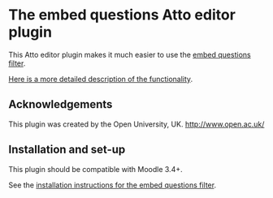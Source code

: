 # The embed questions Atto editor plugin

This Atto editor plugin makes it much easier to use the [embed questions filter](https://moodle.org/plugins/filter_embedquestion).

[Here is a more detailed description of the functionality](https://github.com/moodleou/moodle-filter_embedquestion/blob/master/internaldoc/functionality.txt).


## Acknowledgements

This plugin was created by the Open University, UK. http://www.open.ac.uk/


## Installation and set-up

This plugin should be compatible with Moodle 3.4+.

See the [installation instructions for the embed questions filter](https://github.com/moodleou/moodle-filter_embedquestion/blob/master/readme.md).
